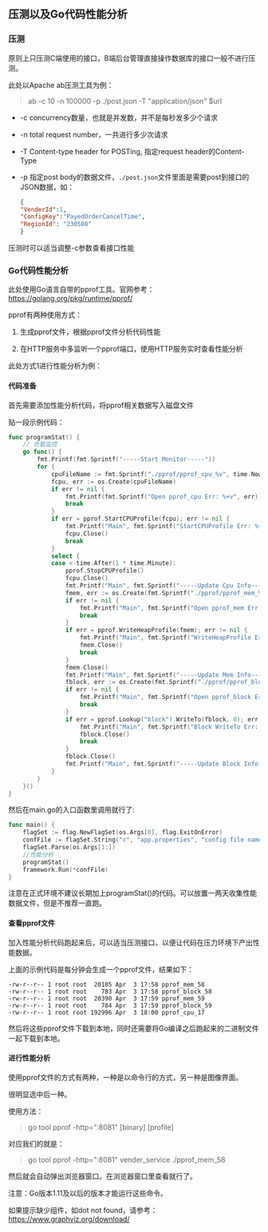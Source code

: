## 压测以及Go代码性能分析

### 压测

原则上只压测C端使用的接口，B端后台管理直接操作数据库的接口一般不进行压测。

此处以Apache ab压测工具为例：

>ab -c 10 -n 100000 -p ./post.json -T "application/json" $url

- -c concurrency数量，也就是并发数，并不是每秒发多少个请求

- -n total request number，一共进行多少次请求

- -T Content-type header for POSTing, 指定request header的Content-Type

- -p 指定post
  body的数据文件，`./post.json`文件里面是需要post到接口的JSON数据，如： 
  
    ```json
    {
	"VenderId":1,
	"ConfigKey":"PayedOrderCancelTime",
	"RegionId": "230508"
    }
    ```
压测时可以适当调整-c参数查看接口性能

### Go代码性能分析

此处使用Go语言自带的pprof工具。官网参考：https://golang.org/pkg/runtime/pprof/

pprof有两种使用方式：

1. 生成pprof文件，根据pprof文件分析代码性能

2. 在HTTP服务中多监听一个pprof端口，使用HTTP服务实时查看性能分析

此处方式1进行性能分析为例：

#### 代码准备

首先需要添加性能分析代码，将pprof相关数据写入磁盘文件

贴一段示例代码：
```go
func programStat() {
	// 负载监控
	go func() {
		fmt.Printf(fmt.Sprintf("-----Start Monitor-----"))
		for {
			cpuFileName := fmt.Sprintf("./pprof/pprof_cpu_%v", time.Now().Minute())
			fcpu, err := os.Create(cpuFileName)
			if err != nil {
				fmt.Printf(fmt.Sprintf("Open pprof_cpu Err: %+v", err))
				break
			}
			if err = pprof.StartCPUProfile(fcpu); err != nil {
				fmt.Printf("Main", fmt.Sprintf("StartCPUProfile Err: %+v", err))
				fcpu.Close()
				break
			}
			select {
			case <-time.After(1 * time.Minute):
				pprof.StopCPUProfile()
				fcpu.Close()
				fmt.Printf("Main", fmt.Sprintf("-----Update Cpu Info-----"))
				fmem, err := os.Create(fmt.Sprintf("./pprof/pprof_mem_%v", time.Now().Minute()))
				if err != nil {
					fmt.Printf("Main", fmt.Sprintf("Open pprof_mem Err: %+v", err))
					break
				}
				if err = pprof.WriteHeapProfile(fmem); err != nil {
					fmt.Printf("Main", fmt.Sprintf("WriteHeapProfile Err: %+v", err))
					fmem.Close()
					break
				}
				fmem.Close()
				fmt.Printf("Main", fmt.Sprintf("-----Update Mem Info-----"))
				fblock, err := os.Create(fmt.Sprintf("./pprof/pprof_block_%v", time.Now().Minute()))
				if err != nil {
					fmt.Printf("Main", fmt.Sprintf("Open pprof_block Err: %+v", err))
					break
				}
				if err = pprof.Lookup("block").WriteTo(fblock, 0); err != nil {
					fmt.Printf("Main", fmt.Sprintf("Block WriteTo Err: %+v", err))
					fblock.Close()
					break
				}
				fblock.Close()
				fmt.Printf("Main", fmt.Sprintf("-----Update Block Info-----"))
			}
		}
	}()
}
```

然后在main.go的入口函数里调用就行了: 
```go
func main() {
	flagSet := flag.NewFlagSet(os.Args[0], flag.ExitOnError)
	confFile := flagSet.String("c", "app.properties", "config file name")
	flagSet.Parse(os.Args[1:])
	//性能分析
	programStat()
	framework.Run(*confFile)
}
```
注意在正式环境不建议长期加上programStat()的代码。可以放置一两天收集性能数据文件，但是不推荐一直跑。

#### 查看pprof文件

加入性能分析代码跑起来后，可以适当压测接口，以便让代码在压力环境下产出性能数据。

上面的示例代码是每分钟会生成一个pprof文件，结果如下： 

```
-rw-r--r-- 1 root root  20105 Apr  3 17:58 pprof_mem_58
-rw-r--r-- 1 root root    783 Apr  3 17:58 pprof_block_58
-rw-r--r-- 1 root root  20390 Apr  3 17:59 pprof_mem_59
-rw-r--r-- 1 root root    784 Apr  3 17:59 pprof_block_59
-rw-r--r-- 1 root root 192996 Apr  3 18:00 pprof_cpu_17
```

然后将这些pprof文件下载到本地，同时还需要将Go编译之后跑起来的二进制文件一起下载到本地。

#### 进行性能分析

使用pprof文件的方式有两种，一种是以命令行的方式，另一种是图像界面。

很明显选中后一种。

使用方法： 

> go tool pprof -http=":8081" [binary] [profile]

对应我们的就是：

> go tool pprof -http=":8081" vender_service ./pprof_mem_58

然后就会自动弹出浏览器窗口。在浏览器窗口里查看就行了。

注意：Go版本1.11及以后的版本才能运行这些命令。

如果提示缺少组件，如dot not found，请参考：https://www.graphviz.org/download/



